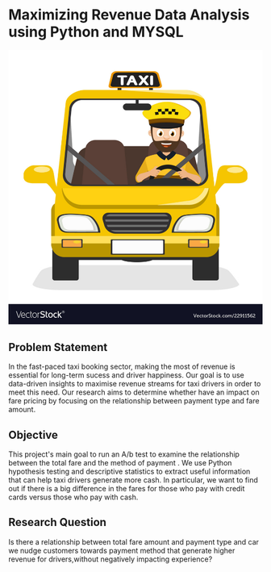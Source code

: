 # Maximizing Revenue Data Analysis using Python and MYSQL

![Maximizing Revenue Logo](https://github.com/Ranjit933/Maximizing-Revenue/blob/main/22911562.jpg) 

## Problem Statement

In the fast-paced taxi booking sector, making the most of revenue is essential for long-term sucess and driver happiness. Our goal is to use data-driven insights to maximise revenue streams for taxi drivers in order to meet this need. Our research aims to determine whether have an impact on fare pricing by focusing on the relationship between payment type and fare amount.

## Objective

This project's main goal to run an A/b test to examine the relationship between the total fare and the method of payment . We use Python hypothesis testing and descriptive statistics to extract useful information that can help taxi drivers generate more cash. In particular, we want to find out if there is a big difference in the fares for those who pay with credit cards versus those who pay with cash.

## Research Question

Is there a relationship between total fare amount and payment type and car we nudge customers towards payment method that generate higher revenue for drivers,without negatively impacting experience?



